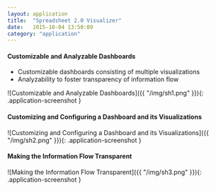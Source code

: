 ```yaml
---
layout: application
title:  "Spreadsheet 2.0 Visualizer"
date:   2015-10-04 13:50:09
category: "application"
---
```


#### Customizable and Analyzable Dashboards

* Customizable dashboards consisting of multiple visualizations
* Analyzability to foster transparency of information flow

![Customizable and Analyzable Dashboards]({{ "/img/sh1.png" }}){: .application-screenshot }

#### Customizing and Configuring a Dashboard and its Visualizations

![Customizing and Configuring a Dashboard and its Visualizations]({{ "/img/sh2.png" }}){: .application-screenshot }

#### Making the Information Flow Transparent

![Making the Information Flow Transparent]({{ "/img/sh3.png" }}){: .application-screenshot }
